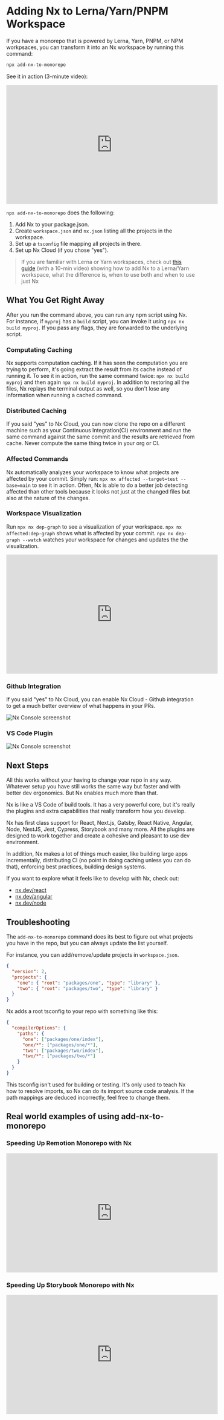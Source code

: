 # Adding Nx to Lerna/Yarn/PNPM Workspace

If you have a monorepo that is powered by Lerna, Yarn, PNPM, or NPM workpsaces, you can transform it into an Nx workspace by
running this command:

```bash
npx add-nx-to-monorepo
```

See it in action (3-minute video):

<iframe width="560" height="315" src="https://www.youtube.com/embed/jkPeUFhH5h4" frameborder="0" allow="accelerometer; autoplay; clipboard-write; encrypted-media; gyroscope; picture-in-picture" allowfullscreen></iframe>

`npx add-nx-to-monorepo` does the following:

1. Add Nx to your package.json.
2. Create `workspace.json` and `nx.json` listing all the projects in the workspace.
3. Set up a `tsconfig` file mapping all projects in there.
4. Set up Nx Cloud (if you chose "yes").

> If you are familiar with Lerna or Yarn workspaces, check out [this guide](/{{framework}}/guides/lerna-and-nx) (with a 10-min video) showing how to add Nx to a Lerna/Yarn workspace, what the difference is, when to use both and when to use just Nx

## What You Get Right Away

After you run the command above, you can run any npm script using Nx. For instance, if `myproj` has a `build` script, you can invoke it using `npx nx build myproj`. If you pass any flags, they are forwarded to the underlying script.

### Computating Caching

Nx supports computation caching. If it has seen the computation you are trying to perform, it's going extract the result from its cache instead of running it. To see it in action, run the same command twice: `npx nx build myproj` and then again `npx nx build myproj`. In addition to restoring all the files, Nx replays the terminal output as well, so you don't lose any information when running a cached command.

### Distributed Caching

If you said "yes" to Nx Cloud, you can now clone the repo on a different machine such as your Continuous Integration(CI) environment and run the same command against the same commit and the results are retrieved from cache. Never compute the same thing twice in your org or CI.

### Affected Commands

Nx automatically analyzes your workspace to know what projects are affected by your commit. Simply run: `npx nx affected --target=test --base=main` to see it in action. Often, Nx is able to do a better job detecting affected than other tools because it looks not just at the changed files but also at the nature of the changes.

### Workspace Visualization

Run `npx nx dep-graph` to see a visualization of your workspace. `npx nx affected:dep-graph` shows what is affected
by your commit. `npx nx dep-graph --watch` watches your workspace for changes and updates the the visualization.

<iframe width="560" height="315" src="https://www.youtube.com/embed/cMZ-ReC-jWU" frameborder="0" allow="accelerometer; autoplay; clipboard-write; encrypted-media; gyroscope; picture-in-picture" allowfullscreen></iframe>

### Github Integration

If you said "yes" to Nx Cloud, you can enable Nx Cloud - Github integration to get a much better overview of what
happens in your PRs.

![Nx Console screenshot](/shared/github.png)

### VS Code Plugin

![Nx Console screenshot](/shared/nx-console-screenshot.png)

## Next Steps

All this works without your having to change your repo in any way. Whatever setup you have still works the same way but
faster and with better dev ergonomics. But Nx enables much more than that.

Nx is like a VS Code of build tools. It has a very powerful core, but it's really the plugins and extra capabilities that
really transform how you develop.

Nx has first class support for React, Next.js, Gatsby, React Native, Angular, Node, NestJS, Jest, Cypress, Storybook and
many more. All the plugins are designed to work together and create a cohesive and pleasant to use dev environment.

In addition, Nx makes a lot of things much easier, like building large apps incrementally, distributing CI (no point in doing caching unless you can do that), enforcing best practices, building design systems.

If you want to explore what it feels like to develop with Nx, check out:

- [nx.dev/react](https://nx.dev/react)
- [nx.dev/angular](https://nx.dev/angular)
- [nx.dev/node](https://nx.dev/node)

## Troubleshooting

The `add-nx-to-monorepo` command does its best to figure out what projects you have in the repo, but you can always update the list yourself.

For instance, you can add/remove/update projects in `workspace.json`.

```json
{
  "version": 2,
  "projects": {
    "one": { "root": "packages/one", "type": "library" },
    "two": { "root": "packages/two", "type": "library" }
  }
}
```

Nx adds a root tsconfig to your repo with something like this:

```json
{
  "compilerOptions": {
    "paths": {
      "one": ["packages/one/index"],
      "one/*": ["packages/one/*"],
      "two": ["packages/two/index"],
      "two/*": ["packages/two/*"]
    }
  }
}
```

This tsconfig isn't used for building or testing. It's only used to teach Nx how to resolve imports, so Nx can do its import source code analysis. If the path mappings are deduced incorrectly, feel free to change them.

## Real world examples of using add-nx-to-monorepo

### Speeding Up Remotion Monorepo with Nx

<iframe width="560" height="315" src="https://www.youtube.com/embed/TXySu4dZLp0" title="YouTube video player" frameborder="0" allow="accelerometer; autoplay; clipboard-write; encrypted-media; gyroscope; picture-in-picture" allowfullscreen></iframe>

### Speeding Up Storybook Monorepo with Nx

<iframe width="560" height="315" src="https://www.youtube.com/embed/3o8w6jbDr4A" title="YouTube video player" frameborder="0" allow="accelerometer; autoplay; clipboard-write; encrypted-media; gyroscope; picture-in-picture" allowfullscreen></iframe>
